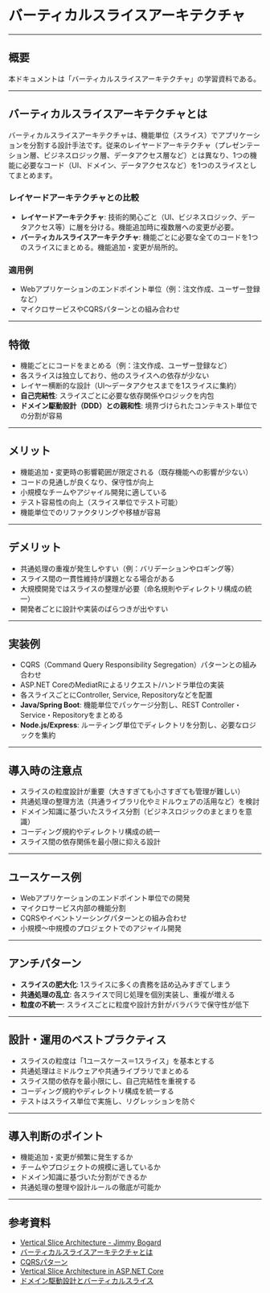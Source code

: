 # バーティカルスライスアーキテクチャ

---

## 概要

本ドキュメントは「バーティカルスライスアーキテクチャ」の学習資料である。

---

## バーティカルスライスアーキテクチャとは

バーティカルスライスアーキテクチャは、機能単位（スライス）でアプリケーションを分割する設計手法です。従来のレイヤードアーキテクチャ（プレゼンテーション層、ビジネスロジック層、データアクセス層など）とは異なり、1つの機能に必要なコード（UI、ドメイン、データアクセスなど）を1つのスライスとしてまとめます。

### レイヤードアーキテクチャとの比較

- **レイヤードアーキテクチャ**: 技術的関心ごと（UI、ビジネスロジック、データアクセス等）に層を分ける。機能追加時に複数層への変更が必要。
- **バーティカルスライスアーキテクチャ**: 機能ごとに必要な全てのコードを1つのスライスにまとめる。機能追加・変更が局所的。

### 適用例

- Webアプリケーションのエンドポイント単位（例：注文作成、ユーザー登録など）
- マイクロサービスやCQRSパターンとの組み合わせ

---

## 特徴

- 機能ごとにコードをまとめる（例：注文作成、ユーザー登録など）
- 各スライスは独立しており、他のスライスへの依存が少ない
- レイヤー横断的な設計（UI〜データアクセスまでを1スライスに集約）
- **自己完結性**: スライスごとに必要な依存関係やロジックを内包
- **ドメイン駆動設計（DDD）との親和性**: 境界づけられたコンテキスト単位での分割が容易

---

## メリット

- 機能追加・変更時の影響範囲が限定される（既存機能への影響が少ない）
- コードの見通しが良くなり、保守性が向上
- 小規模なチームやアジャイル開発に適している
- テスト容易性の向上（スライス単位でテスト可能）
- 機能単位でのリファクタリングや移植が容易

---

## デメリット

- 共通処理の重複が発生しやすい（例：バリデーションやロギング等）
- スライス間の一貫性維持が課題となる場合がある
- 大規模開発ではスライスの整理が必要（命名規則やディレクトリ構成の統一）
- 開発者ごとに設計や実装のばらつきが出やすい

---

## 実装例

- CQRS（Command Query Responsibility Segregation）パターンとの組み合わせ
- ASP.NET CoreのMediatRによるリクエスト/ハンドラ単位の実装
- 各スライスごとにController, Service, Repositoryなどを配置
- **Java/Spring Boot**: 機能単位でパッケージ分割し、REST Controller・Service・Repositoryをまとめる
- **Node.js/Express**: ルーティング単位でディレクトリを分割し、必要なロジックを集約

---

## 導入時の注意点

- スライスの粒度設計が重要（大きすぎても小さすぎても管理が難しい）
- 共通処理の整理方法（共通ライブラリ化やミドルウェアの活用など）を検討
- ドメイン知識に基づいたスライス分割（ビジネスロジックのまとまりを意識）
- コーディング規約やディレクトリ構成の統一
- スライス間の依存関係を最小限に抑える設計

---

## ユースケース例

- Webアプリケーションのエンドポイント単位での開発
- マイクロサービス内部の機能分割
- CQRSやイベントソーシングパターンとの組み合わせ
- 小規模〜中規模のプロジェクトでのアジャイル開発

---

## アンチパターン

- **スライスの肥大化**: 1スライスに多くの責務を詰め込みすぎてしまう
- **共通処理の乱立**: 各スライスで同じ処理を個別実装し、重複が増える
- **粒度の不統一**: スライスごとに粒度や設計方針がバラバラで保守性が低下

---

## 設計・運用のベストプラクティス

- スライスの粒度は「1ユースケース＝1スライス」を基本とする
- 共通処理はミドルウェアや共通ライブラリでまとめる
- スライス間の依存を最小限にし、自己完結性を重視する
- コーディング規約やディレクトリ構成を統一する
- テストはスライス単位で実施し、リグレッションを防ぐ

---

## 導入判断のポイント

- 機能追加・変更が頻繁に発生するか
- チームやプロジェクトの規模に適しているか
- ドメイン知識に基づいた分割ができるか
- 共通処理の整理や設計ルールの徹底が可能か

---

## 参考資料

- [Vertical Slice Architecture - Jimmy Bogard](https://jimmybogard.com/vertical-slice-architecture/)
- [バーティカルスライスアーキテクチャとは](https://zenn.dev/masayuki5160/articles/vertical-slice-architecture)
- [CQRSパターン](https://martinfowler.com/bliki/CQRS.html)
- [Vertical Slice Architecture in ASP.NET Core](https://codeopinion.com/vertical-slice-architecture-in-asp-net-core/)
- [ドメイン駆動設計とバーティカルスライス](https://qiita.com/masayuki5160/items/7e6e6e7b5e6e6e6e6e6e)